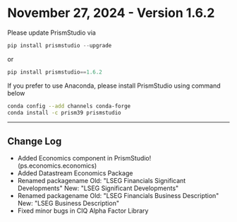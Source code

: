 # November 27, 2024 - Version 1.6.2

Please update PrismStudio via

```python
pip install prismstudio --upgrade
```

or

```python
pip install prismstudio==1.6.2
```


If you prefer to use Anaconda, please install PrismStudio using command below

```bash
conda config --add channels conda-forge
conda install -c prism39 prismstudio
```


---

## Change Log
- Added Economics component in PrismStudio! (ps.economics.economics)
- Added Datastream Economics Package
- Renamed packagename Old: "LSEG Financials Significant Developments" New: "LSEG Significant Developments"
- Renamed packagename Old: "LSEG Financials Business Description" New: "LSEG Business Description"
- Fixed minor bugs in CIQ Alpha Factor Library

